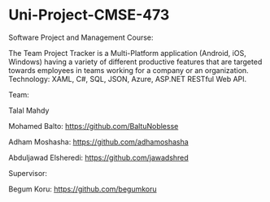 # Uni-Project-CMSE-473

Software Project and Management Course:

The Team Project Tracker is a Multi-Platform application (Android, iOS, Windows) having a variety of different productive features that are targeted towards employees in teams working for a company or an organization. Technology: XAML, C#, SQL, JSON, Azure, ASP.NET RESTful Web API. 

Team:

Talal Mahdy

Mohamed Balto: https://github.com/BaltuNoblesse

Adham Moshasha: https://github.com/adhamoshasha

Abduljawad Elsheredi: https://github.com/jawadshred

Supervisor:

Begum Koru: https://github.com/begumkoru
